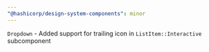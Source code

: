 ```yaml
---
"@hashicorp/design-system-components": minor
---
```


`Dropdown` - Added support for trailing icon in `ListItem::Interactive` subcomponent
